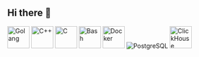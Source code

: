 ## Hi there 👋

<img src="https://www.svgrepo.com/show/353795/go.svg" alt="Golang" width="50"/>
<img src="https://www.svgrepo.com/show/373528/cpp3.svg" alt="C++" width="50"/>
<img src="https://www.svgrepo.com/show/373484/c3.svg" alt="C" width="50"/>
<img src="https://www.svgrepo.com/show/353478/bash-icon.svg" alt="Bash" width="50">
<img src="https://www.svgrepo.com/show/448221/docker.svg" alt="Docker" width="50"/>
<img src="https://www.svgrepo.com/show/354200/postgresql.svg" alt="PostgreSQL">
<img src="https://clickhouse.com/_next/static/media/logo-full.ac8102d5.svg" alt="ClickHouse" width="50">
<!--
**odysseymorphey/odysseymorphey** is a ✨ _special_ ✨ repository because its `README.md` (this file) appears on your GitHub profile.

Here are some ideas to get you started:

- 🔭 I’m currently working on ...
- 🌱 I’m currently learning ...
- 👯 I’m looking to collaborate on ...
- 🤔 I’m looking for help with ...
- 💬 Ask me about ...
- 📫 How to reach me: ...
- 😄 Pronouns: ...
- ⚡ Fun fact: ...
-->

